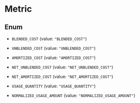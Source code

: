 

# Metric

## Enum


* `BLENDED_COST` (value: `"BLENDED_COST"`)

* `UNBLENDED_COST` (value: `"UNBLENDED_COST"`)

* `AMORTIZED_COST` (value: `"AMORTIZED_COST"`)

* `NET_UNBLENDED_COST` (value: `"NET_UNBLENDED_COST"`)

* `NET_AMORTIZED_COST` (value: `"NET_AMORTIZED_COST"`)

* `USAGE_QUANTITY` (value: `"USAGE_QUANTITY"`)

* `NORMALIZED_USAGE_AMOUNT` (value: `"NORMALIZED_USAGE_AMOUNT"`)



